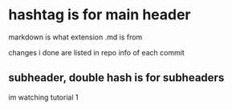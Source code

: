# hashtag is for main header 

markdown is what extension .md is from 

changes i done are listed in repo info of each commit 


## subheader, double hash is for subheaders 

im watching tutorial  1
